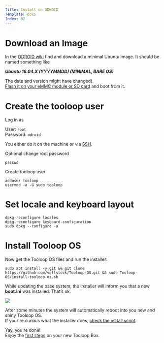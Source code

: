 ```yaml
---
Title: Install on ODROID
Template: docs
Index: 02
---
```


# Download an Image

In the [ODROID wiki](https://wiki.odroid.com/odroid-xu4/os_images/linux/ubuntu_4.14/ubuntu_4.14) find and download a minimal Ubuntu image. It should be named something like

***Ubuntu 16.04.X (YYYYMMDD) (MINIMAL, BARE OS)***

The date and version might have changed).  
[Flash it on your eMMC module or SD card](https://etcher.io/) and boot from it.


# Create the tooloop user

Log in as 

User: `root`  
Password: `odroid`  

You either do it on the machine or via [SSH](how-to#ssh).

Optional change root password

<pre class="command-line" data-prompt="~$"><code class="language-bash">passwd</code></pre>

Create tooloop user

<pre class="command-line" data-prompt="~$"><code class="language-bash">adduser tooloop
usermod -a -G sudo tooloop</code></pre>


# Set locale and keyboard layout

<pre class="command-line" data-prompt="~$"><code class="language-bash">dpkg-reconfigure locales
dpkg-reconfigure keyboard-configuration
sudo dpkg --configure -a</code></pre>


# Install Tooloop OS

Now get the Tooloop OS files and run the installer:

<pre class="command-line" data-prompt="~$"><code class="language-bash">sudo apt install -y git && git clone https://github.com/vollstock/Tooloop-OS.git && sudo Tooloop-OS/install-tooloop-os.sh</code></pre>

While updating the base system, the installer will inform you that a new **boot.ini** was installed. That’s ok.

<img src="%base_url%/assets/manual/installation/odroid-new-boot-ini.png">

After some minutes the system will automatically reboot into you new and shiny Tooloop OS.  
If your're curious what the installer does, [check the install script](https://github.com/vollstock/Tooloop-OS/blob/master/install-tooloop-os.sh).

Yay, you're done!  
Enjoy the <a href="%base_url%/Manual/Usage/Getting Started">first steps</a> on your new Tooloop Box.
